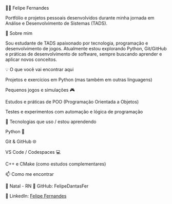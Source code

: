👨‍💻 Felipe Fernandes

Portfólio e projetos pessoais desenvolvidos durante minha jornada em Análise e Desenvolvimento de Sistemas (TADS).

🚀 Sobre mim

Sou estudante de TADS apaixonado por tecnologia, programação e desenvolvimento de jogos.
Atualmente estou explorando Python, Git/GitHub e práticas de desenvolvimento de software, sempre buscando aprender e aplicar novos conceitos.

💡 O que você vai encontrar aqui

Projetos e exercícios em Python (mas também em outras linguagens)

Pequenos jogos e simulações 🎮

Estudos e práticas de POO (Programação Orientada a Objetos)

Testes e experimentos com automação e lógica de programação

🧩 Tecnologias que uso / estou aprendendo

Python 🐍

Git & GitHub 🌐

VS Code / Codespaces 💻

C++ e CMake (como estudos complementares)

📫 Como me encontrar

📍 Natal - RN
💼 GitHub: FelipeDantasFer

🔗 LinkedIn: [Felipe Fernandes](https://www.linkedin.com/in/felipe-fernandes-a05a31234/)
